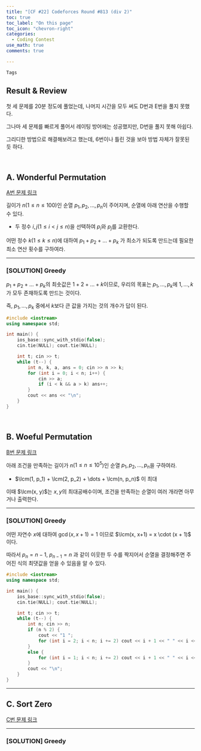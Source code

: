 ```yaml
---
title: "[CF #22] Codeforces Round #813 (div 2)"
toc: true
toc_label: "On this page"
toc_icon: "chevron-right"
categories:
  - Coding Contest
use_math: true
comments: true

---
```


`Tags` 

## Result & Review

첫 세 문제를 20분 정도에 풀었는데, 나머지 시간을 모두 써도 D번과 E번을 풀지 못했다.

그나마 세 문제를 빠르게 풀어서 레이팅 방어에는 성공했지만, D번을 풀지 못해 아쉽다.

그리디한 방법으로 해결해보려고 했는데, 6번이나 틀린 것을 보아 방법 자체가 잘못된 듯 하다.

<br/>

## A. Wonderful Permutation

[A번 문제 링크](https://codeforces.com/contest/1712/problem/A)

길이가 $n$($1 \leq n \leq 100$)인 순열 $p_1, p_2, \dots, p_n$이 주어지며, 순열에 아래 연산을 수행할 수 있다.

- 두 정수 $i, j$($1 \leq i < j \leq n$)을 선택하여 $p_i$와 $p_j$를 교환한다.

어떤 정수 $k$($1 \leq k \leq n$)에 대하여 $p_1 + p_2 + \dots + p_k$ 가 최소가 되도록 만드는데 필요한 최소 연산 횟수를 구하여라.

---

### [SOLUTION] Greedy

$p_1 + p_2 + \dots + p_k$의 최솟값은 $1 + 2 + \dots + k$이므로, 우리의 목표는 $p_1, \dots, p_k$에 $1, \dots, k$가 모두 존재하도록 만드는 것이다.

즉, $p_1, \dots, p_k$ 중에서 $k$보다 큰 값을 가지는 것의 개수가 답이 된다.

```cpp
#include <iostream>
using namespace std;

int main() {
    ios_base::sync_with_stdio(false);
    cin.tie(NULL); cout.tie(NULL);

    int t; cin >> t;
    while (t--) {
        int n, k, a, ans = 0; cin >> n >> k;
        for (int i = 0; i < n; i++) {
            cin >> a;
            if (i < k && a > k) ans++;
        }
        cout << ans << "\n";
    }
}
```

<br/>

## B. Woeful Permutation

[B번 문제 링크](https://codeforces.com/contest/1712/problem/B)

아래 조건을 만족하는 길이가 $n$($1 \leq n \leq 10^5$)인 순열 $p_1, p_2, \dots, p_n$을 구하여라.

- $\lcm(1, p_1) + \lcm(2, p_2) + \dots + \lcm(n, p_n)$ 이 최대

이때 $\lcm(x, y)$는 $x, y$의 최대공배수이며, 조건을 만족하는 순열이 여러 개라면 아무거나 출력한다.

---

### [SOLUTION] Greedy

어떤 자연수 $x$에 대하여 $\gcd(x, x+1) = 1$ 이므로 $\lcm(x, x+1) = x \cdot (x + 1)$ 이다.

따라서 $p_n = n - 1$, $p_{n-1} = n$ 과 같이 이웃한 두 수를 짝지어서 순열을 결정해주면 주어진 식의 최댓값을 얻을 수 있음을 알 수 있다.

```cpp
#include <iostream>
using namespace std;

int main() {
    ios_base::sync_with_stdio(false);
    cin.tie(NULL); cout.tie(NULL);

    int t; cin >> t;
    while (t--) {
        int n; cin >> n;
        if (n % 2) {
            cout << "1 ";
            for (int i = 2; i < n; i += 2) cout << i + 1 << " " << i << " ";
        }
        else {
            for (int i = 1; i < n; i += 2) cout << i + 1 << " " << i << " ";
        }
        cout << "\n";
    }
}
```

---

## C. Sort Zero

[C번 문제 링크](https://codeforces.com/contest/1712/problem/C)



---

### [SOLUTION] Greedy




